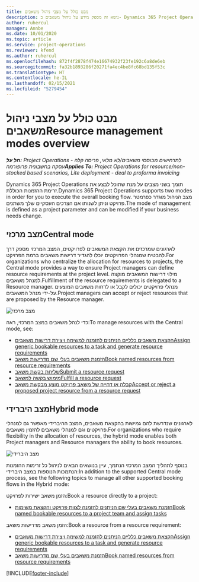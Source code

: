 ```yaml
---
title: מבט כולל על מצבי ניהול משאבים
description: נושא זה מספק מידע על ניהול משאבים ב- Dynamics 365 Project Operations.
author: ruhercul
manager: Annbe
ms.date: 10/01/2020
ms.topic: article
ms.service: project-operations
ms.reviewer: kfend
ms.author: ruhercul
ms.openlocfilehash: 872f4f2878f474e16674932f23fe192c6a8de6eb
ms.sourcegitcommit: fa32b1893286f20271fa4ec4be8fc68bd135f53c
ms.translationtype: HT
ms.contentlocale: he-IL
ms.lasthandoff: 02/15/2021
ms.locfileid: "5279454"
---
```

# <a name="resource-management-modes-overview"></a><span data-ttu-id="263a2-103">מבט כולל על מצבי ניהול משאבים</span><span class="sxs-lookup"><span data-stu-id="263a2-103">Resource management modes overview</span></span>

<span data-ttu-id="263a2-104">_**חל על:** Project Operations לתרחישים מבוססי משאבים/לא מלאי, פריסה קלה - עסקה בחשבונית פרופורמה_</span><span class="sxs-lookup"><span data-stu-id="263a2-104">_**Applies To:** Project Operations for resource/non-stocked based scenarios, Lite deployment - deal to proforma invoicing_</span></span>


<span data-ttu-id="263a2-105">Dynamics 365 Project Operations תומך בשני מצבים על מנת שתוכל לבצע את זרימת ההזמנות הכוללת.</span><span class="sxs-lookup"><span data-stu-id="263a2-105">Dynamics 365 Project Operations supports two modes in order for you to execute the overall booking flow.</span></span> <span data-ttu-id="263a2-106">מצב הניהול מוגדר כפרמטר פרויקט וניתן לשנותו אם הצרכים העסקיים שלך משתנים.</span><span class="sxs-lookup"><span data-stu-id="263a2-106">The mode of management is defined as a project parameter and can be modified if your business needs change.</span></span>    

## <a name="central-mode"></a><span data-ttu-id="263a2-107">מצב מרכזי</span><span class="sxs-lookup"><span data-stu-id="263a2-107">Central mode</span></span>
<span data-ttu-id="263a2-108">לארגונים שמרכזים את הקצאת המשאבים לפרויקטים, המצב המרכזי מספק דרך להבטיח שמנהלי הפרויקטים יוכלו להגדיר דרישות משאבים ברמת הפרויקט.</span><span class="sxs-lookup"><span data-stu-id="263a2-108">For organizations who centralize the allocation for resources to projects, the Central mode provides a way to ensure Project managers can define resource requirements at the project level.</span></span> <span data-ttu-id="263a2-109">מילוי דרישות המשאבים מוקצה למנהל משאבים.</span><span class="sxs-lookup"><span data-stu-id="263a2-109">Fulfillment of the resource requirements is delegated to a Resource manager.</span></span> <span data-ttu-id="263a2-110">מנהלי פרויקטים יכולים לקבל או לדחות משאבים המוצעים על-ידי מנהל המשאבים.</span><span class="sxs-lookup"><span data-stu-id="263a2-110">Project managers can accept or reject resources that are proposed by the Resource manager.</span></span>

![מצב מרכזי](./media/resource-management-central.png)

<span data-ttu-id="263a2-112">כדי לנהל משאבים במצב המרכזי, ראה:</span><span class="sxs-lookup"><span data-stu-id="263a2-112">To manage resources with the Central mode, see:</span></span>

- [<span data-ttu-id="263a2-113">הקצאת משאבים כלליים הניתנים להזמנה למשימה ויצירת דרישות משאבים</span><span class="sxs-lookup"><span data-stu-id="263a2-113">Assign generic bookable resources to a task and generate resource requirements</span></span>](https://docs.microsoft.com/dynamics365/project-service/assign-generic-bookable-resource)
- [<span data-ttu-id="263a2-114">הזמנת משאבים בעלי שם מדרישות משאב</span><span class="sxs-lookup"><span data-stu-id="263a2-114">Book named resources from resource requirements</span></span>](https://docs.microsoft.com/dynamics365/project-service/book-named-resource)
- [<span data-ttu-id="263a2-115">שליחת בקשת משאב</span><span class="sxs-lookup"><span data-stu-id="263a2-115">Submit a resource request</span></span>](https://docs.microsoft.com/dynamics365/project-service/submit-resource-request)
- [<span data-ttu-id="263a2-116">מימוש בקשה למשאב</span><span class="sxs-lookup"><span data-stu-id="263a2-116">Fulfill a resource request</span></span>](https://docs.microsoft.com/dynamics365/project-service/resource-management-fulfill-requests)
- [<span data-ttu-id="263a2-117">קבלה או דחייה של משאב פרויקט מוצע מבקשת משאב</span><span class="sxs-lookup"><span data-stu-id="263a2-117">Accept or reject a proposed project resource from a resource request</span></span>](https://docs.microsoft.com/dynamics365/project-service/accept-reject-proposed-resource)

## <a name="hybrid-mode"></a><span data-ttu-id="263a2-118">מצב היברידי</span><span class="sxs-lookup"><span data-stu-id="263a2-118">Hybrid mode</span></span>
<span data-ttu-id="263a2-119">לארגונים שנדרשת להם גמישות בהקצאת משאבים, המצב ההיברידי מאפשר גם למנהלי פרויקטים וגם למנהלי משאבים להזמין משאבים.</span><span class="sxs-lookup"><span data-stu-id="263a2-119">For organizations who require flexibility in the allocation of resources, the hybrid mode enables both Project managers and Resource managers the ability to book resources.</span></span>

![מצב היברידי](./media/resource-management-hybrid.png)

<span data-ttu-id="263a2-121">בנוסף לתהליך המצב המרכזי הנתמך, עיין בנושאים הבאים לניהול כל זרימות ההזמנות הנתמכות הנוספות במצב היברידי:</span><span class="sxs-lookup"><span data-stu-id="263a2-121">In addition to the supported Central mode process, see the following topics to manage all other supported booking flows in the Hybrid mode:</span></span>

<span data-ttu-id="263a2-122">הזמן משאב ישירות לפרויקט:</span><span class="sxs-lookup"><span data-stu-id="263a2-122">Book a resource directly to a project:</span></span>
- [<span data-ttu-id="263a2-123">הזמנת משאבים בעלי שם הניתנים להזמנה לצוות פרויקט והקצאת משימות</span><span class="sxs-lookup"><span data-stu-id="263a2-123">Book named bookable resources to a project team and assign tasks</span></span>](https://docs.microsoft.com/dynamics365/project-service/assign-named-bookable-resource)

<span data-ttu-id="263a2-124">הזמן משאב מדרישות משאב:</span><span class="sxs-lookup"><span data-stu-id="263a2-124">Book a resource from a resource requirement:</span></span>
- [<span data-ttu-id="263a2-125">הקצאת משאבים כלליים הניתנים להזמנה למשימה ויצירת דרישות משאבים</span><span class="sxs-lookup"><span data-stu-id="263a2-125">Assign generic bookable resources to a task and generate resource requirements</span></span>](https://docs.microsoft.com/dynamics365/project-service/assign-generic-bookable-resource)
- [<span data-ttu-id="263a2-126">הזמנת משאבים בעלי שם מדרישות משאב</span><span class="sxs-lookup"><span data-stu-id="263a2-126">Book named resources from resource requirements</span></span>](https://docs.microsoft.com/dynamics365/project-service/book-named-resource)


[!INCLUDE[footer-include](../includes/footer-banner.md)]